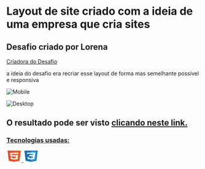 # Layout de site criado com a ideia de uma empresa que cria sites

## Desafio criado por Lorena

<a href="https://github.com/Lorenalgm/codar" target="_blank">Criadora do Desafio</a>

a ideia do desafio era recriar esse layout de forma mas semelhante possível e responsiva

![Mobile](https://camo.githubusercontent.com/51756dcd32797b937d7ee44762881a5cb17881b5f8439fcc24d2eb1871127ead/68747470733a2f2f692e6962622e636f2f32674239486b632f636f6461722d6d6f62696c652e706e67)

![Desktop](https://camo.githubusercontent.com/eaf55927239b4dde834ac274ee72d4291da70b0049fcd2a0b13771ef9b04c833/68747470733a2f2f692e6962622e636f2f77706e7a7663732f636f6461722d6465736b746f702e6a7067)

## O resultado pode ser visto <a href="https://kauacnok.github.io/Projeto-Codar/" target="_blank">clicando neste link.

### Tecnologias usadas:

<img alt="Kauã-HTML" height="30" width="40" src="https://raw.githubusercontent.com/devicons/devicon/master/icons/html5/html5-original.svg">
<img alt="Kauã-CSS" height="30" width="40" src="https://raw.githubusercontent.com/devicons/devicon/master/icons/css3/css3-original.svg">
